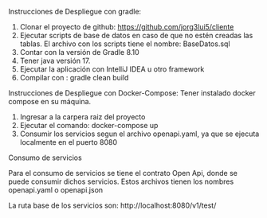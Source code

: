 Instrucciones de Despliegue con gradle:
1.	Clonar el proyecto de github:  https://github.com/jorg3lui5/cliente
2.	Ejecutar scripts de base de datos en caso de que no estén creadas las tablas. El archivo con los scripts tiene el nombre: BaseDatos.sql
3.	Contar con la versión de Gradle 8.10
4.	Tener java versión 17.
5.	Ejecutar la aplicación con IntelliJ IDEA u otro framework
6.	Compilar con : gradle clean build

Instrucciones de Despliegue con Docker-Compose:
Tener instalado docker compose en su máquina.
1. Ingresar a la carpera raiz del proyecto
2. Ejecutar el comando: docker-compose up
3. Consumir los servicios segun el archivo openapi.yaml, ya que se ejecuta localmente en el puerto 8080

Consumo de servicios

Para el consumo de servicios se tiene el contrato Open Api, donde se puede consumir dichos servicios. Estos archivos tienen los nombres openapi.yaml o openapi.json


La ruta base de los servicios son:
http://localhost:8080/v1/test/
